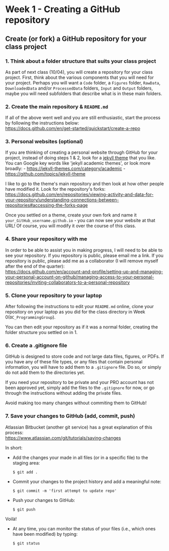 # Week 1 - Creating a GitHub repository 

## Create (or fork) a GitHub repository for your class project

### 1. Think about a folder structure that suits your class project
As part of next class (10/04), you will create a repository for your class project. First, think about the various components that you will need for your project. Perhaps you will want a `Code` folder, a `Figures` folder, `RawData`, `DownloadedData` and/or `ProcessedData` folders, `Input` and `Output` folders, maybe you will need subfolders that describe what is in these main folders.

### 2. Create the main repository &amp; `README.md`
If all of the above went well and you are still enthusiastic, start the process by following the instructions below: \
https://docs.github.com/en/get-started/quickstart/create-a-repo

### 3. Personal websites (optional)
If you are thinking of creating a personal website through GitHub for your project, instead of doing steps 1 &amp; 2, look for a <u>jekyll theme</u> that you like. You can Google key words like 'jekyll academic themes', or look more broadly:
    - https://jekyll-themes.com/category/academic 
    - https://github.com/topics/jekyll-theme

I like to go to the theme's main repository and then look at how other people have modified it. Look for the repository's forks: \
    https://docs.github.com/en/repositories/viewing-activity-and-data-for-your-repository/understanding-connections-between-repositories#accessing-the-forks-page

Once you settled on a theme, create your own fork and name it `your_GitHub_username.github.io` - you can now see your website at that URL! Of course, you will modify it over the course of this class.

### 4. Share your repository with me
In order to be able to assist you in making progress, I will need to be able to see your repository. If you repository is public, please email me a link. If you repository is public, please add me as a collaborator (I will remove myself after the end of the quarter): \
https://docs.github.com/en/account-and-profile/setting-up-and-managing-your-personal-account-on-github/managing-access-to-your-personal-repositories/inviting-collaborators-to-a-personal-repository 

### 5. Clone your repository to your laptop
After following the instructions to edit your `README.md` online, clone your repository on your laptop as you did for the class directory in Week 0(`OC_ProgrammingGroup`).

You can then edit your repository as if it was a normal folder, creating the folder structure you settled on in 1.

### 6. Create a .gitignore file
GitHub is designed to store code and not large data files, figures, or PDFs. If you have any of these file types, or any files that contain personal information, you will have to add them to a `.gitignore` file. Do so, or simply do not add them to the directories yet.

If you need your repository to be private and your PRO account has not been approved yet, simply add the files to the `.gitignore` for now, or go through the instructions without adding the private files. 

Avoid making too many changes without commiting them to GitHub!

### 7. Save your changes to GitHub (add, commit, push)
Atlassian Bitbucket (another git service) has a great explanation of this process:\
https://www.atlassian.com/git/tutorials/saving-changes

In short:
- Add the changes your made in all files (or in a specific file) to the staging area:
    ```
    $ git add .
    ```
- Commit your changes to the project history and add a meaningful note:
    ```
    $ git commit -m 'first attempt to update repo'
    ```
- Push your changes to GitHub:
    ```
    $ git push
    ```
Voilà!

- At any time, you can monitor the status of your files (i.e., which ones have been modified) by typing:
    ```
    $ git status
    ```
